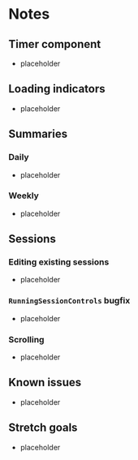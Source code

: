 # Notes

## Timer component

- placeholder

## Loading indicators

- placeholder

## Summaries

### Daily

- placeholder

### Weekly

- placeholder

## Sessions

### Editing existing sessions

- placeholder

### `RunningSessionControls` bugfix

- placeholder

### Scrolling

- placeholder

## Known issues

- placeholder

## Stretch goals

- placeholder

